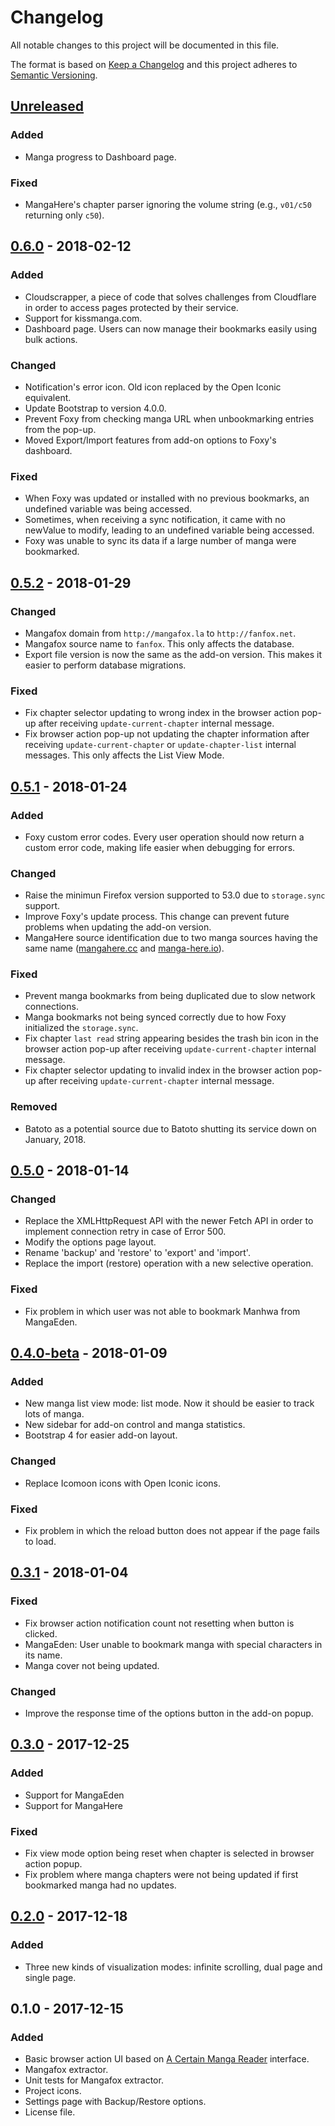 # Changelog

All notable changes to this project will be documented in this file.

The format is based on [Keep a Changelog](http://keepachangelog.com/en/1.0.0/)
and this project adheres to [Semantic Versioning](http://semver.org/spec/v2.0.0.html).

## [Unreleased]
### Added

- Manga progress to Dashboard page.

### Fixed

- MangaHere's chapter parser ignoring the volume string (e.g., `v01/c50` returning only `c50`).

## [0.6.0] - 2018-02-12
### Added

- Cloudscrapper, a piece of code that solves challenges from Cloudflare in order to access pages protected by their service.
- Support for kissmanga.com.
- Dashboard page. Users can now manage their bookmarks easily using bulk actions.

### Changed

- Notification's error icon. Old icon replaced by the Open Iconic equivalent.
- Update Bootstrap to version 4.0.0.
- Prevent Foxy from checking manga URL when unbookmarking entries from the pop-up.
- Moved Export/Import features from add-on options to Foxy's dashboard.

### Fixed

- When Foxy was updated or installed with no previous bookmarks, an undefined variable was being accessed.
- Sometimes, when receiving a sync notification, it came with no newValue to modify, leading to an undefined variable being accessed.
- Foxy was unable to sync its data if a large number of manga were bookmarked.

## [0.5.2] - 2018-01-29
### Changed

- Mangafox domain from `http://mangafox.la` to `http://fanfox.net`.
- Mangafox source name to `fanfox`. This only affects the database.
- Export file version is now the same as the add-on version. This makes it easier to perform database migrations.

### Fixed

- Fix chapter selector updating to wrong index in the browser action pop-up after receiving `update-current-chapter` internal message.
- Fix browser action pop-up not updating the chapter information after receiving `update-current-chapter` or `update-chapter-list` internal messages. This only affects the List View Mode.

## [0.5.1] - 2018-01-24
### Added

- Foxy custom error codes. Every user operation should now return a custom error code, making life easier when debugging for errors.

### Changed

- Raise the minimun Firefox version supported to 53.0 due to `storage.sync` support.
- Improve Foxy's update process. This change can prevent future problems when updating the add-on version.
- MangaHere source identification due to two manga sources having the same name ([mangahere.cc](http://www.mangahere.cc/) and [manga-here.io](https://manga-here.io/)).

### Fixed

- Prevent manga bookmarks from being duplicated due to slow network connections.
- Manga bookmarks not being synced correctly due to how Foxy initialized the `storage.sync`.
- Fix chapter `last read` string appearing besides the trash bin icon in the browser action pop-up after receiving `update-current-chapter` internal message.
- Fix chapter selector updating to invalid index in the browser action pop-up after receiving `update-current-chapter` internal message.

### Removed

- Batoto as a potential source due to Batoto shutting its service down on January, 2018.

## [0.5.0] - 2018-01-14
### Changed

- Replace the XMLHttpRequest API with the newer Fetch API in order to implement connection retry in case of Error 500.
- Modify the options page layout.
- Rename 'backup' and 'restore' to 'export' and 'import'.
- Replace the import (restore) operation with a new selective operation.

### Fixed

- Fix problem in which user was not able to bookmark Manhwa from MangaEden.

## [0.4.0-beta] - 2018-01-09
### Added

- New manga list view mode: list mode. Now it should be easier to track lots of manga.
- New sidebar for add-on control and manga statistics.
- Bootstrap 4 for easier add-on layout.

### Changed

- Replace Icomoon icons with Open Iconic icons.

### Fixed

- Fix problem in which the reload button does not appear if the page fails to load.

## [0.3.1] - 2018-01-04
### Fixed

- Fix browser action notification count not resetting when button is clicked.
- MangaEden: User unable to bookmark manga with special characters in its name.
- Manga cover not being updated.

### Changed

- Improve the response time of the options button in the add-on popup.

## [0.3.0] - 2017-12-25
### Added

- Support for MangaEden
- Support for MangaHere

### Fixed

- Fix view mode option being reset when chapter is selected in browser action popup.
- Fix problem where manga chapters were not being updated if first bookmarked manga had no updates.

## [0.2.0] - 2017-12-18
### Added

- Three new kinds of visualization modes: infinite scrolling, dual page and single page.

## 0.1.0 - 2017-12-15
### Added

- Basic browser action UI based on [A Certain Manga Reader](https://github.com/saishy/certainmangareader) interface.
- Mangafox extractor.
- Unit tests for Mangafox extractor.
- Project icons.
- Settings page with Backup/Restore options.
- License file.

[Unreleased]: https://github.com/enakada/foxy-manga-reader/compare/v0.2.0...HEAD
[0.2.0]: https://github.com/enakada/foxy-manga-reader/compare/v0.1.0...v0.2.0
[0.3.0]: https://github.com/enakada/foxy-manga-reader/compare/v0.2.0...v0.3.0
[0.3.1]: https://github.com/enakada/foxy-manga-reader/compare/v0.3.0...v0.3.1
[0.4.0-beta]: https://github.com/enakada/foxy-manga-reader/compare/v0.3.1...v0.4.0-beta
[0.5.0]: https://github.com/enakada/foxy-manga-reader/compare/v0.4.0-beta...v0.5.0
[0.5.1]: https://github.com/enakada/foxy-manga-reader/compare/v0.5.0...v0.5.1
[0.5.2]: https://github.com/enakada/foxy-manga-reader/compare/v0.5.1...v0.5.2
[0.6.0]: https://github.com/enakada/foxy-manga-reader/compare/v0.5.2...v0.6.0